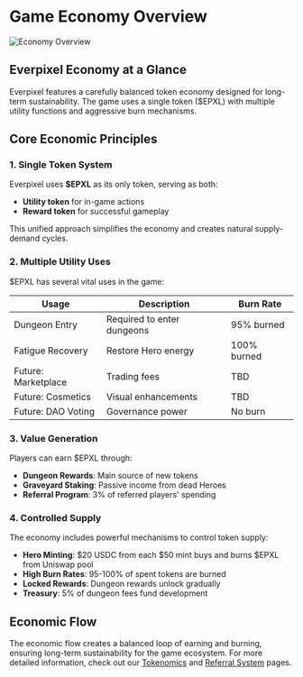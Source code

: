 # Game Economy Overview

![Economy Overview](https://placeholder.com/wp-content/uploads/2018/10/placeholder.png)

## Everpixel Economy at a Glance

Everpixel features a carefully balanced token economy designed for long-term sustainability. The game uses a single token ($EPXL) with multiple utility functions and aggressive burn mechanisms.

## Core Economic Principles

### 1. Single Token System

Everpixel uses **$EPXL** as its only token, serving as both:
- **Utility token** for in-game actions
- **Reward token** for successful gameplay

This unified approach simplifies the economy and creates natural supply-demand cycles.

### 2. Multiple Utility Uses

$EPXL has several vital uses in the game:

| Usage | Description | Burn Rate |
|-------|-------------|-----------|
| Dungeon Entry | Required to enter dungeons | 95% burned |
| Fatigue Recovery | Restore Hero energy | 100% burned |
| Future: Marketplace | Trading fees | TBD |
| Future: Cosmetics | Visual enhancements | TBD |
| Future: DAO Voting | Governance power | No burn |

### 3. Value Generation

Players can earn $EPXL through:
- **Dungeon Rewards**: Main source of new tokens
- **Graveyard Staking**: Passive income from dead Heroes
- **Referral Program**: 3% of referred players' spending

### 4. Controlled Supply

The economy includes powerful mechanisms to control token supply:
- **Hero Minting**: $20 USDC from each $50 mint buys and burns $EPXL from Uniswap pool
- **High Burn Rates**: 95-100% of spent tokens are burned
- **Locked Rewards**: Dungeon rewards unlock gradually
- **Treasury**: 5% of dungeon fees fund development

## Economic Flow

The economic flow creates a balanced loop of earning and burning, ensuring long-term sustainability for the game ecosystem. For more detailed information, check out our [Tokenomics](tokenomics.md) and [Referral System](referrals.md) pages.